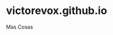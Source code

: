 # victorevox.github.io

Mas Cosas

<html>
<body>
<script>
alert("Hello");
</script>
</body>
</html>
